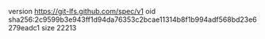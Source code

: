 version https://git-lfs.github.com/spec/v1
oid sha256:2c9599b3e943ff1d94da76353c2bcae11314b8f1b994adf568bd23e6279eadc1
size 22213
